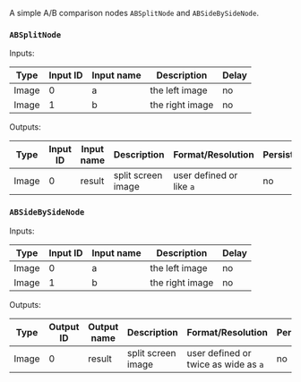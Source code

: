 A simple A/B comparison nodes `ABSplitNode` and `ABSideBySideNode`. 

### `ABSplitNode`

Inputs:

| Type  | Input ID | Input name | Description     | Delay |
|-------|----------|------------|-----------------|-------|
| Image | 0        | a          | the left image  | no    |
| Image | 1        | b          | the right image | no    |

Outputs:

| Type  | Input ID | Input name | Description         | Format/Resolution        | Persistent |
|-------|----------|------------|---------------------|--------------------------|------------|
| Image | 0        | result     | split screen image  | user defined or like `a` | no         |


### `ABSideBySideNode`

Inputs:

| Type  | Input ID | Input name | Description     | Delay |
|-------|----------|------------|-----------------|-------|
| Image | 0        | a          | the left image  | no    |
| Image | 1        | b          | the right image | no    |

Outputs:

| Type  | Output ID | Output name | Description         | Format/Resolution                    | Persistent |
|-------|-----------|-------------|---------------------|--------------------------------------|------------|
| Image | 0         | result      | split screen image  | user defined or twice as wide as `a` | no         |
